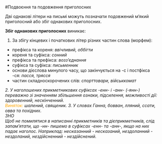 #Подвоєння та подовження приголосних

Двi однаковi лiтери на письмi можуть позначати подовжений м’який приголосний або збiг однакових приголосних.
<br>

<b>Збiг однакових приголосних</b> виникає:


1. За збiгу кiнцевих i початкових лiтер рiзних частин слова (морфем):
<ul>   
 <li> префiкса та кореня: <i>ввiчливий, оббiгти</i></li>
    <li> кореня та суфiкса: <i>сонний</i></li>
    <li> префiкса та префiкса: <i>возз’єднання</i></li>
    <li> суфiкса та суфiкса: <i>письменник</i></li>
    <li> основи дiєслова минулого часу, що закiнчується на <span class="p1">-с</span> i постфiкса <span class="p1">-ся</span>: <i>пасся, трясся</i></li>
    <li> частин складноскорочених слiв: <i>спорттовари, вiйськкомат</span></li>
</ul>
2. У наголошених прикметникових суфiксах <span class="p1">-енн-</span> i <span class="p1">-анн- (-янн-)</span> переважно зi значенням збiльшення ознаки, пiдсилення, можливостi дiї: <i>здоровенний, нескiнченний</i>.<br>
<font color="orange">Виняток:</font> шалений, священик.
3. У словах Ганна, бовван, лляний, ссати, овва та похiдних. 
 


<div class="add-wrap">
<span class="add">ЗНО</span>
<div class="add-text">
Щоб не помилятися в написаннi прикметникiв та дiєприкметникiв, слiд запам’ятати, що <span class="p1">-нн-</span> пишемо в суфiксах -енн- та -анн-, якщо на них падає наголос. Наприклад: несказанний - несказаний, нездоланний - нездоланий, нездiйснeнний - нездiйснений.
</div>
